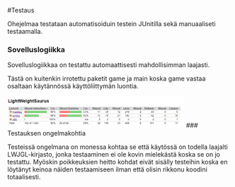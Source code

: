 #Testaus

Ohejelmaa testataan automatisoiduin testein JUnitilla sekä manuaaliseti testaamalla. 

### Sovelluslogiikka

Sovelluslogiikkaa on testattu automaattisesti mahdollisimman laajasti. 

Tästä on kuitenkin irrotettu paketit game ja main koska game vastaa osaltaan käytännössä käyttöliittymän luontia. 

<img src="https://github.com/brontto/ot-LightWeightSaurus/blob/master/dokumentaatio/Kuvat/testikattavuus.png" width="400">
### Testauksen ongelmakohtia

Testeissä ongelmana on monessa kohtaa se että käytössä on todella laajalti LWJGL-kirjasto, jonka testaaminen ei 
ole kovin mielekästä koska se on jo testattu. Myöskin poikkeuksien heitto kohdat eivät sisälly testeihin koska en
löytänyt keinoa näiden testaamiseen ilman että olisin rikkonu koodini totaalisesti. 
  
